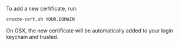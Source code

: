 To add a new certificate, run:

```bash
create-cert.sh YOUR.DOMAIN
```

On OSX, the new certificate will be automatically added to your
login keychain and trusted.